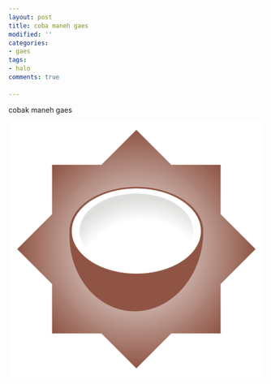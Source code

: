 ```yaml
---
layout: post
title: coba maneh gaes
modified: ''
categories:
- gaes
tags:
- halo
comments: true

---
```

cobak maneh gaes

![](/uploads/narojil-a.jpg)